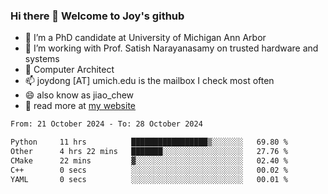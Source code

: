 ### Hi there 👋 Welcome to Joy's github

- 🔭 I’m a PhD candidate at University of Michigan Ann Arbor
- 🌱 I’m working with Prof. Satish Narayanasamy on trusted hardware and systems
- 👯 Computer Architect
- 📫 joydong [AT] umich.edu is the mailbox I check most often
- 😄 also know as jiao_chew
- 💬 read more at [my website](https://joydddd.github.io/)
<!--START_SECTION:waka-->

```txt
From: 21 October 2024 - To: 28 October 2024

Python     11 hrs          █████████████████▒░░░░░░░   69.80 %
Other      4 hrs 22 mins   ███████░░░░░░░░░░░░░░░░░░   27.76 %
CMake      22 mins         ▓░░░░░░░░░░░░░░░░░░░░░░░░   02.40 %
C++        0 secs          ░░░░░░░░░░░░░░░░░░░░░░░░░   00.02 %
YAML       0 secs          ░░░░░░░░░░░░░░░░░░░░░░░░░   00.01 %
```

<!--END_SECTION:waka-->
